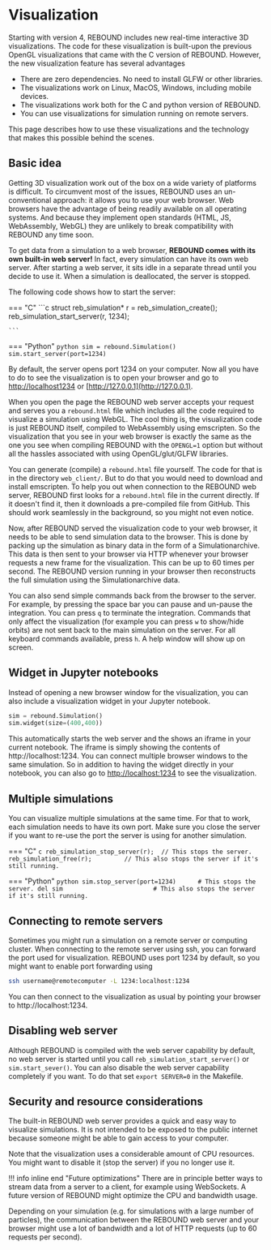 # Visualization

Starting with version 4, REBOUND includes new real-time interactive 3D visualizations. 
The code for these visualization is built-upon the previous OpenGL visualizations that came with the C version of REBOUND. 
However, the new visualization feature has several advantages

- There are zero dependencies. No need to install GLFW or other libraries.
- The visualizations work on Linux, MacOS, Windows, including mobile devices.
- The visualizations work both for the C and python version of REBOUND.
- You can use visualizations for simulation running on remote servers.

This page describes how to use these visualizations and the technology that makes this possible behind the scenes.

## Basic idea

Getting 3D visualization work out of the box on a wide variety of platforms is difficult. 
To circumvent most of the issues, REBOUND uses an un-conventional approach: it allows you to use your web browser.
Web browsers have the advantage of being readily available on all operating systems.
And because they implement open standards (HTML, JS, WebAssembly, WebGL) they are unlikely to break compatibility with REBOUND any time soon.

To get data from a simulation to a web browser, **REBOUND comes with its own built-in web server!**
In fact, every simulation can have its own web server. 
After starting a web server, it sits idle in a separate thread until you decide to use it.
When a simulation is deallocated, the server is stopped. 

The following code shows how to start the server:

=== "C"
    ```c
    struct reb_simulation* r = reb_simulation_create();
    reb_simulation_start_server(r, 1234);

    ```
=== "Python"
    ```python
    sim = rebound.Simulation()
    sim.start_server(port=1234)
    ```

By default, the server opens port 1234 on your computer. 
Now all you have to do to see the visualization is to open your browser and go to [http://localhost1234](http://localhost1234) or [http://127.0.0.1](http://127.0.0.1).

When you open the page the REBOUND web server accepts your request and serves you a `rebound.html` file which includes all the code required to visualize a simulation using WebGL. 
The cool thing is, the visualization code is just REBOUND itself, compiled to WebAssembly using emscripten. 
So the visualization that you see in your web browser is exactly the same as the one you see when compiling REBOUND with the `OPENGL=1` option but without all the hassles associated with using OpenGL/glut/GLFW libraries.

You can generate (compile) a `rebound.html` file yourself. The code for that is in the directory `web_client/`. 
But to do that you would need to download and install emscripten. 
To help you out when connection to the REBOUND web server, REBOUND first looks for a `rebound.html` file in the current directly. 
If it doesn't find it, then it downloads a pre-compiled file from GitHub.
This should work seamlessly in the background, so you might not even notice.

Now, after REBOUND served the visualization code to your web browser, it needs to be able to send simulation data to the browser.
This is done by packing up the simulation as binary data in the form of a Simulationarchive. 
This data is then sent to your browser via HTTP whenever your browser requests a new frame for the visualization.
This can be up to 60 times per second.
The REBOUND version running in your browser then reconstructs the full simulation using the Simulationarchive data.

You can also send simple commands back from the browser to the server.
For example, by pressing the space bar you can pause and un-pause the integration.
You can press `q` to terminate the integration. 
Commands that only affect the visualization (for example you can press `w` to show/hide orbits) are not sent back to the main simulation on the server.
For all keyboard commands available, press `h`. A help window will show up on screen.


## Widget in Jupyter notebooks
Instead of opening a new browser window for the visualization, you can also include a visualization widget in your Jupyter notebook.

```python
sim = rebound.Simulation()
sim.widget(size=(400,400))
```

This automatically starts the web server and the shows an iframe in your current notebook. 
The iframe is simply showing the contents of http://localhost:1234.
You can connect multiple browser windows to the same simulation. 
So in addition to having the widget directly in your notebook, you can also go to [http://localhost:1234](http://localhost:1234) to see the visualization.



## Multiple simulations
You can visualize multiple simulations at the same time. 
For that to work, each simulation needs to have its own port. 
Make sure you close the server if you want to re-use the port the server is using for another simulation.

=== "C"
    ```c
    reb_simulation_stop_server(r);  // This stops the server.
    reb_simulation_free(r);         // This also stops the server if it's still running.
    ```

=== "Python"
    ```python
    sim.stop_server(port=1234)      # This stops the server.
    del sim                         # This also stops the server if it's still running.
    ```

## Connecting to remote servers

Sometimes you might run a simulation on a remote server or computing cluster. 
When connecting to the remote server using ssh, you can forward the port used for visualization. 
REBOUND uses port 1234 by default, so you might want to enable port forwarding using

```bash
ssh username@remotecomputer -L 1234:localhost:1234
```

You can then connect to the visualization as usual by pointing your browser to http://localhost:1234.

## Disabling web server

Although REBOUND is compiled with the web server capability by default, no web server is started until you call `reb_simulation_start_server()` or `sim.start_sever()`.
You can also disable the web server capability completely if you want.
To do that set `export SERVER=0` in the Makefile.

## Security and resource considerations
The built-in REBOUND web server provides a quick and easy way to visualize simulations. 
It is not intended to be exposed to the public internet because someone might be able to gain access to your computer.

Note that the visualization uses a considerable amount of CPU resources. You might want to disable it (stop the server) if you no longer use it.

!!! info inline end "Future optimizations"
    There are in principle better ways to stream data from a server to a client, for example using WebSockets.
    A future version of REBOUND might optimize the CPU and bandwidth usage.

Depending on your simulation (e.g. for simulations with a large number of particles), the communication between the REBOUND web server and your browser might use a lot of bandwidth and a lot of HTTP requests (up to 60 requests per second). 


